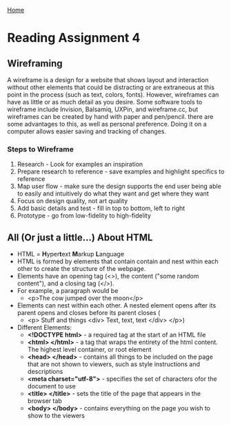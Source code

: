 [Home](README.md)

# Reading Assignment 4

## Wireframing

A wireframe is a design for a website that shows layout and interaction without other elements that could be distracting or are extraneous at this point in the process (such as text, colors, fonts). However, wireframes can have as little or as much detail as you desire. Some software tools to wireframe include Invision, Balsamiq, UXPin, and wireframe.cc, but wireframes can be created by hand with paper and pen/pencil. there are some advantages to this, as well as personal preference. Doing it on a computer allows easier saving and tracking of changes.

### Steps to Wireframe

1. Research - Look for examples an inspiration
2. Prepare research to reference - save examples and highlight specifics to reference
3. Map user flow - make sure the design supports the end user being able to easily and intuitively do what they want and get where they want
4. Focus on design quality, not art quality
5. Add basic details and test - fill in top to bottom, left to right
6. Prototype - go from low-fidelity to high-fidelity

## All (Or just a little...) About HTML

- HTML = **H**yper**t**ext **M**arkup **L**anguage
- HTML is formed by elements that contain contain and nest within each other to create the structure of the webpage.
- Elements have an opening tag (<>), the content ("some random content"), and a closing tag (</>).
- For example, a paragraph would be
    - \<p>The cow jumped over the moon\</p>
- Elements can nest within each other. A nested element opens after its parent opens and closes before its parent closes (
    - \<p> Stuff and things \<div> Text, text, text \</div> \</p>)
- Different Elements:
    - **\<!DOCTYPE html>** - a required tag at the start of an HTML file
    - **\<html> \</html>** - a tag that wraps the entirety of the html content. The highest level container, or root element
    - **\<head> \</head>** - contains all things to be included on the page that are not shown to viewers, such as style instructions and descriptions
    - **\<meta charset="utf-8">** - specifies the set of characters ofor the document to use
    - **\<title> \</title>** - sets the title of the page that appears in the browser tab
    - **\<body> \</body>** - contains everything on the page you wish to show to the viewers
